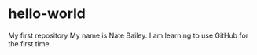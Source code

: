 # hello-world
My first repository
My name is Nate Bailey. I am learning to use GitHub for the first time.
